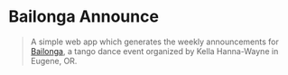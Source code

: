 Bailonga Announce
=================

> A simple web app which generates the weekly announcements for [Bailonga](http://www.bailonga.org/), a tango dance event organized by Kella Hanna-Wayne in Eugene, OR.

